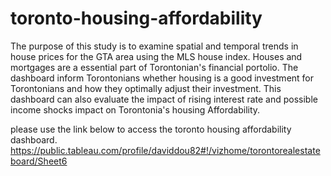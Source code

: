 # toronto-housing-affordability
The purpose of this study is to examine spatial and temporal trends in house prices for the GTA area using the MLS house index.  Houses and mortgages are a essential part of Torontonian's financial portolio.  The dashboard inform Torontonians whether housing is a good investment for Torontonians and how they optimally adjust their investment.  This dashboard can also evaluate the impact of rising interest rate and possible income shocks impact on Torontonia's housing Affordability.



please use the link below to access the toronto housing affordability dashboard.
https://public.tableau.com/profile/daviddou82#!/vizhome/torontorealestateboard/Sheet6


